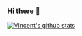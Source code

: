 ### Hi there 👋
[![Vincent's github stats](https://github-readme-stats.vercel.app/api?username=anuraghazra)](https://github.com/anuraghazra/github-readme-stats)

<!--
**hupo376787/hupo376787** is a ✨ _special_ ✨ repository because its `README.md` (this file) appears on your GitHub profile.

Here are some ideas to get you started:

- 🔭 I’m currently working on ...
- 🌱 I’m currently learning ...
- 👯 I’m looking to collaborate on ...
- 🤔 I’m looking for help with ...
- 💬 Ask me about ...
- 📫 How to reach me: ...
- 😄 Pronouns: ...
- ⚡ Fun fact: ...
-->
